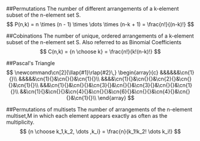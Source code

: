 ##Permutations 
The number of different arrangements of a k-element subset of the n-element set S.
$$
P(n,k) = n \times (n - 1) \times \dots \times (n-k + 1) = \frac{n!}{(n-k)!}
$$

##Cobinations 
The number of unique, ordered arrangements of a k-element subset of the n-element set S. Also referred to as Binomial Coefficients
$$
C(n,k) = {n \choose k} = \frac{n!}{k!(n-k)!} 
$$

##Pascal's Triangle
$$
\newcommand\cn[2]{\llap{#1}\rlap{#2}\,}
    \begin{array}{c}
    &&&&&&\cn{1}{}\\
    &&&&&\cn{1}{}&\cn{}{}&\cn{1}{}\\
    &&&&\cn{1}{}&\cn{}{}&\cn{2}{}&\cn{}{}&\cn{1}{}\\
    &&&\cn{1}{}&\cn{}{}&\cn{3}{}&\cn{}{}&\cn{3}{}&\cn{}{}&\cn{1}{}\\
    &&\cn{1}{}&\cn{}{}&\cn{4}{}&\cn{}{}&\cn{6}{}&\cn{}{}&\cn{4}{}&\cn{}{}&\cn{1}{}\\
\end{array}
$$


##Permutations of multisets
The number of arrangements of the n-element multiset,M in which each element appears exactly as often as the multiplicity.
$$
{n \choose k_1,k_2, \dots ,k_i} = \frac{n}{k_1!k_2! \dots k_i!}
$$